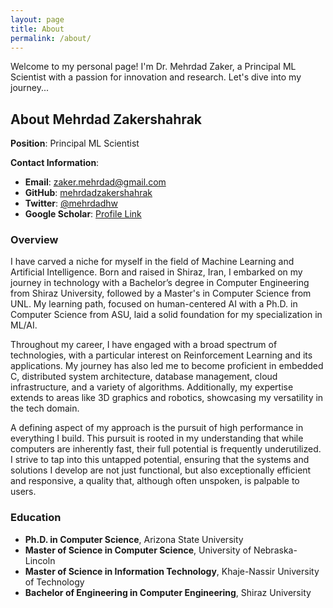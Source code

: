 ```yaml
---
layout: page
title: About
permalink: /about/
---
```


Welcome to my personal page! I'm Dr. Mehrdad Zaker, a Principal ML Scientist with a passion for innovation and research. Let's dive into my journey...

## About Mehrdad Zakershahrak

**Position**: Principal ML Scientist

**Contact Information**:
- **Email**: [zaker.mehrdad@gmail.com](mailto:zaker.mehrdad@gmail.com)
- **GitHub**: [mehrdadzakershahrak](https://github.com/mehrdadzakershahrak)
- **Twitter**: [@mehrdadhw](https://twitter.com/mehrdadhw)
- **Google Scholar**: [Profile Link](https://scholar.google.com/citations?user=Y_-UFnUAAAAJ&hl=en)

### Overview

I have carved a niche for myself in the field of Machine Learning and Artificial Intelligence. Born and raised in Shiraz, Iran, I embarked on my journey in technology with a Bachelor’s degree in Computer Engineering from Shiraz University, followed by a Master's in Computer Science from UNL. My learning path, focused on human-centered AI with a Ph.D. in Computer Science from ASU, laid a solid foundation for my specialization in ML/AI.

Throughout my career, I have engaged with a broad spectrum of technologies, with a particular interest on Reinforcement Learning and its applications. My journey has also led me to become proficient in embedded C, distributed system architecture, database management, cloud infrastructure, and a variety of algorithms. Additionally, my expertise extends to areas like 3D graphics and robotics, showcasing my versatility in the tech domain.

A defining aspect of my approach is the pursuit of high performance in everything I build. This pursuit is rooted in my understanding that while computers are inherently fast, their full potential is frequently underutilized. I strive to tap into this untapped potential, ensuring that the systems and solutions I develop are not just functional, but also exceptionally efficient and responsive, a quality that, although often unspoken, is palpable to users.

### Education

- **Ph.D. in Computer Science**, Arizona State University
- **Master of Science in Computer Science**, University of Nebraska-Lincoln
- **Master of Science in Information Technology**, Khaje-Nassir University of Technology
- **Bachelor of Engineering in Computer Engineering**, Shiraz University
